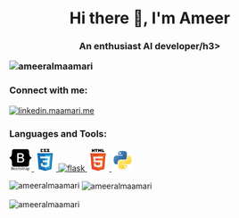 <h1 align="center">Hi there 👋, I'm Ameer</h1>
<h3 align="center">An enthusiast AI developer/h3>

<p align="left"> <img src="https://komarev.com/ghpvc/?username=ameeralmaamari&label=Profile%20views&color=0e75b6&style=flat" alt="ameeralmaamari" /> </p>

<h3 align="left">Connect with me:</h3>
<p align="left">
<a href="https://linkedin.com/in/linkedin.maamari.me" target="blank"><img align="center" src="https://raw.githubusercontent.com/rahuldkjain/github-profile-readme-generator/master/src/images/icons/Social/linked-in-alt.svg" alt="linkedin.maamari.me" height="30" width="40" /></a>
</p>

<h3 align="left">Languages and Tools:</h3>
<p align="left"> <a href="https://getbootstrap.com" target="_blank" rel="noreferrer"> <img src="https://raw.githubusercontent.com/devicons/devicon/master/icons/bootstrap/bootstrap-plain-wordmark.svg" alt="bootstrap" width="40" height="40"/> </a> <a href="https://www.w3schools.com/css/" target="_blank" rel="noreferrer"> <img src="https://raw.githubusercontent.com/devicons/devicon/master/icons/css3/css3-original-wordmark.svg" alt="css3" width="40" height="40"/> </a> <a href="https://flask.palletsprojects.com/" target="_blank" rel="noreferrer"> <img src="https://www.vectorlogo.zone/logos/pocoo_flask/pocoo_flask-icon.svg" alt="flask" width="40" height="40"/> </a> <a href="https://www.w3.org/html/" target="_blank" rel="noreferrer"> <img src="https://raw.githubusercontent.com/devicons/devicon/master/icons/html5/html5-original-wordmark.svg" alt="html5" width="40" height="40"/> </a> <a href="https://www.python.org" target="_blank" rel="noreferrer"> <img src="https://raw.githubusercontent.com/devicons/devicon/master/icons/python/python-original.svg" alt="python" width="40" height="40"/> </a> </p>

<p><img align="left" src="https://github-readme-stats.vercel.app/api/top-langs?username=ameeralmaamari&show_icons=true&locale=en&layout=compact" alt="ameeralmaamari" /></p>

<p>&nbsp;<img align="center" src="https://github-readme-stats.vercel.app/api?username=ameeralmaamari&show_icons=true&locale=en" alt="ameeralmaamari" /></p>

<p><img align="center" src="https://github-readme-streak-stats.herokuapp.com/?user=ameeralmaamari&" alt="ameeralmaamari" /></p>
